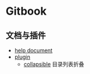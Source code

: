 # Gitbook

## 文档与插件

- [help document](http://help.gitbook.com)
- [plugin](http://plugins.gitbook.com/)
    + [collapsible](https://www.npmjs.com/package/gitbook-plugin-collapsible-menu) 目录列表折叠
